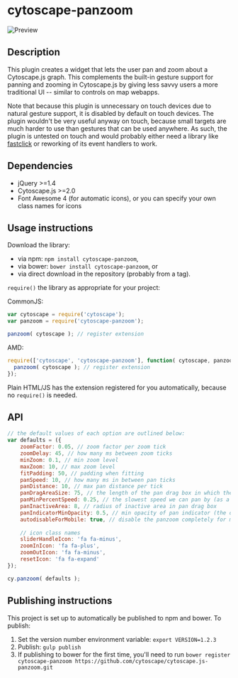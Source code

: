 cytoscape-panzoom
================================================================================


![Preview](https://raw.githubusercontent.com/cytoscape/cytoscape.js-panzoom/master/img/preview.png)

## Description

This plugin creates a widget that lets the user pan and zoom about a Cytoscape.js graph.  This complements the built-in gesture support for panning and zooming in Cytoscape.js by giving less savvy users a more traditional UI -- similar to controls on map webapps.

Note that because this plugin is unnecessary on touch devices due to natural gesture support, it is disabled by default on touch devices.  The plugin wouldn't be very useful anyway on touch, because small targets are much harder to use than gestures that can be used anywhere.  As such, the plugin is untested on touch and would probably either need a library like [fastclick](https://github.com/ftlabs/fastclick) or reworking of its event handlers to work.


## Dependencies

 * jQuery >=1.4
 * Cytoscape.js >=2.0
 * Font Awesome 4 (for automatic icons), or you can specify your own class names for icons


## Usage instructions

Download the library:

 * via npm: `npm install cytoscape-panzoom`,
 * via bower: `bower install cytoscape-panzoom`, or
 * via direct download in the repository (probably from a tag).

`require()` the library as appropriate for your project:

CommonJS:
```js
var cytoscape = require('cytoscape');
var panzoom = require('cytoscape-panzoom');

panzoom( cytoscape ); // register extension
```

AMD:
```js
require(['cytoscape', 'cytoscape-panzoom'], function( cytoscape, panzoom ){
  panzoom( cytoscape ); // register extension
});
```

Plain HTML/JS has the extension registered for you automatically, because no `require()` is needed.


## API

```js
// the default values of each option are outlined below:
var defaults = ({
	zoomFactor: 0.05, // zoom factor per zoom tick
	zoomDelay: 45, // how many ms between zoom ticks
	minZoom: 0.1, // min zoom level
	maxZoom: 10, // max zoom level
	fitPadding: 50, // padding when fitting
	panSpeed: 10, // how many ms in between pan ticks
	panDistance: 10, // max pan distance per tick
	panDragAreaSize: 75, // the length of the pan drag box in which the vector for panning is calculated (bigger = finer control of pan speed and direction)
	panMinPercentSpeed: 0.25, // the slowest speed we can pan by (as a percent of panSpeed)
	panInactiveArea: 8, // radius of inactive area in pan drag box
	panIndicatorMinOpacity: 0.5, // min opacity of pan indicator (the draggable nib); scales from this to 1.0
	autodisableForMobile: true, // disable the panzoom completely for mobile (since we don't really need it with gestures like pinch to zoom)
	
	// icon class names
	sliderHandleIcon: 'fa fa-minus',
	zoomInIcon: 'fa fa-plus',
	zoomOutIcon: 'fa fa-minus',
	resetIcon: 'fa fa-expand'
});

cy.panzoom( defaults );
```


## Publishing instructions

This project is set up to automatically be published to npm and bower.  To publish:

1. Set the version number environment variable: `export VERSION=1.2.3`
1. Publish: `gulp publish`
1. If publishing to bower for the first time, you'll need to run `bower register cytoscape-panzoom https://github.com/cytoscape/cytoscape.js-panzoom.git`
